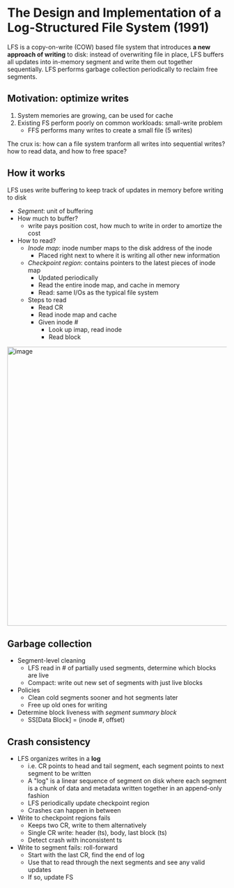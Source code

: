 # The Design and Implementation of a Log-Structured File System (1991) 
LFS is a copy-on-write (COW) based file system that introduces **a new approach of writing** to disk: instead of overwriting file in place, LFS buffers all updates into in-memory segment and write them out together sequentially. LFS performs garbage collection periodically to reclaim free segments.  

## Motivation: optimize writes 
1. System memories are growing, can be used for cache
2. Existing FS perform poorly on common workloads: small-write problem 
    *  FFS performs many writes to create a small file (5 writes)

The crux is: how can a file system tranform all writes into sequential writes? how to read data, and how to free space? 

## How it works 
LFS uses write buffering to keep track of updates in memory before writing to disk 
  *  _Segment_: unit of buffering
  *  How much to buffer?
      *  write pays position cost, how much to write in order to amortize the cost
  *  How to read?
      *  _Inode map_: inode number maps to the disk address of the inode
          *  Placed right next to where it is writing all other new information
      *  _Checkpoint region_: contains pointers to the latest pieces of inode map
          *  Updated periodically
          *  Read the entire inode map, and cache in memory
          *  Read: same I/Os as the typical file system
      *  Steps to read
          *  Read CR
          *  Read inode map and cache
          *  Given inode #
              *  Look up imap, read inode
              *  Read block
<img width="640" alt="image" src="https://github.com/lynnliu030/os-prelim/assets/39693493/4969cc28-d5ca-406d-8c7d-465489935d71">
     
## Garbage collection 
*  Segment-level cleaning
    *  LFS read in # of partially used segments, determine which blocks are live
    *  Compact: write out new set of segments with just live blocks
*  Policies
    *  Clean cold segments sooner and hot segments later   
    *  Free up old ones for writing
*  Determine block liveness with _segment summary block_
    *  SS[Data Block] = (inode #, offset)
      
## Crash consistency 
*  LFS organizes writes in a **log**
    *  i.e. CR points to head and tail segment, each segment points to next segment to be written
    *  A "log" is a linear sequence of segment on disk where each segment is a chunk of data and metadata written together in an append-only fashion
    *  LFS periodically update checkpoint region
    *  Crashes can happen in between 
*  Write to checkpoint regions fails
    *  Keeps two CR, write to them alternatively
    *  Single CR write: header (ts), body, last block (ts)
    *  Detect crash with inconsistent ts 
*  Write to segment fails: roll-forward  
    *  Start with the last CR, find the end of log
    *  Use that to read through the next segments and see any valid updates
    *  If so, update FS  
